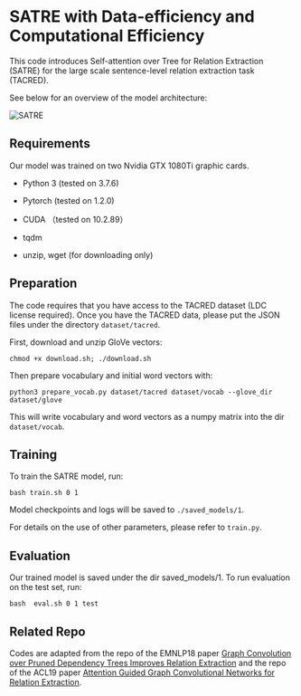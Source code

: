 SATRE with Data-efficiency and Computational Efficiency
==========

This code introduces Self-attention over Tree for Relation Extraction (SATRE) for the large scale sentence-level relation extraction task (TACRED).


See below for an overview of the model architecture:

![SATRE](fig/satre.png"SATRE")

  

## Requirements

Our model was trained  on two Nvidia GTX 1080Ti graphic cards.

- Python 3 (tested on 3.7.6)

- Pytorch (tested on 1.2.0)
- CUDA （tested on 10.2.89）
- tqdm

- unzip, wget (for downloading only)



## Preparation

 The code requires that you have access to the TACRED dataset (LDC license required). Once you have the TACRED data, please put the JSON files under the directory `dataset/tacred`.

 First, download and unzip GloVe vectors:

```
chmod +x download.sh; ./download.sh
```

  

Then prepare vocabulary and initial word vectors with:

```
python3 prepare_vocab.py dataset/tacred dataset/vocab --glove_dir dataset/glove
```

  

This will write vocabulary and word vectors as a numpy matrix into the dir `dataset/vocab`.

  

## Training

 To train the SATRE model, run:

```
bash train.sh 0 1
```

Model checkpoints and logs will be saved to `./saved_models/1`.

For details on the use of other parameters, please refer to `train.py`.

  

## Evaluation

Our trained model is saved under the dir saved_models/1. To run evaluation on the test set, run:

```
bash  eval.sh 0 1 test
```

  

## Related Repo

Codes are adapted from the repo of the EMNLP18 paper [Graph Convolution over Pruned Dependency Trees Improves Relation Extraction](https://nlp.stanford.edu/pubs/zhang2018graph.pdf) and the repo of the ACL19 paper [Attention Guided Graph Convolutional Networks for Relation Extraction](https://aclanthology.org/P19-1024/).

